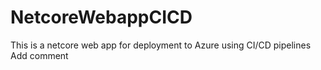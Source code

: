 # NetcoreWebappCICD
This is a netcore web app for deployment to Azure using CI/CD pipelines
Add comment
